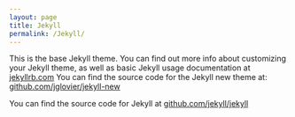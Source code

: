 ```yaml
---
layout: page
title: Jekyll
permalink: /Jekyll/
---
```


This is the base Jekyll theme. You can find out more info about customizing your Jekyll theme, as well as basic Jekyll usage documentation at [jekyllrb.com][jek]
You can find the source code for the Jekyll new theme at: [github.com/jglovier/jekyll-new](https://github.com/jglovier/jekyll-new)

You can find the source code for Jekyll at [github.com/jekyll/jekyll](https://github.com/jekyll/jekyll)

[jek]:	http://jekyllrb.com/